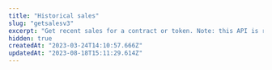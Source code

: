 ```yaml
---
title: "Historical sales"
slug: "getsalesv3"
excerpt: "Get recent sales for a contract or token. Note: this API is returns rich metadata, and has advanced filters, so is only designed for small amounts of recent sales. If you want access to sales in bulk, use the `Aggregator > Bulk Sales` API."
hidden: true
createdAt: "2023-03-24T14:10:57.666Z"
updatedAt: "2023-08-18T15:11:29.614Z"
---
```

